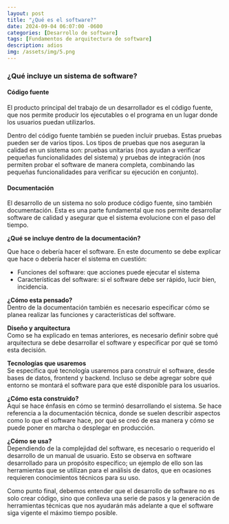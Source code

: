 ```yaml
---
layout: post
title: "¿Qué es el software?"
date: 2024-09-04 06:07:00 -0600
categories: [Desarrollo de software]
tags: [Fundamentos de arquitectura de software]
description: adios
img: /assets/img/5.png
---
```


### ¿Qué incluye un sistema de software?
#### Código fuente
El producto principal del trabajo de un desarrollador es el código fuente, que nos permite producir los ejecutables o el programa en un lugar donde los usuarios puedan utilizarlos.

Dentro del código fuente también se pueden incluir pruebas. Estas pruebas pueden ser de varios tipos. Los tipos de pruebas que nos aseguran la calidad en un sistema son: pruebas unitarias (nos ayudan a verificar pequeñas funcionalidades del sistema) y pruebas de integración (nos permiten probar el software de manera completa, combinando las pequeñas funcionalidades para verificar su ejecución en conjunto).

#### Documentación
El desarrollo de un sistema no solo produce código fuente, sino también documentación. Esta es una parte fundamental que nos permite desarrollar software de calidad y asegurar que el sistema evolucione con el paso del tiempo.

**¿Qué se incluye dentro de la documentación?**  

Que hace o debería hacer el software. En este documento se debe explicar que hace o debería hacer el sistema en cuestión: 
- Funciones del software: que acciones puede ejecutar el sistema
- Características del software: si el software debe ser rápido, lucir bien, incidencia.

**¿Cómo esta pensado?**  
Dentro de la documentación también es necesario especificar cómo se planea realizar las funciones y características del software.

**Diseño y arquitectura**  
Como se ha explicado en temas anteriores, es necesario definir sobre qué arquitectura se debe desarrollar el software y especificar por qué se tomó esta decisión.

**Tecnologías que usaremos**  
Se especifica qué tecnología usaremos para construir el software, desde bases de datos, frontend y backend. Incluso se debe agregar sobre qué entorno se montará el software para que esté disponible para los usuarios.

**¿Cómo esta construido?**  
Aquí se hace énfasis en cómo se terminó desarrollando el sistema. Se hace referencia a la documentación técnica, donde se suelen describir aspectos como lo que el software hace, por qué se creó de esa manera y cómo se puede poner en marcha o desplegar en producción.

**¿Cómo se usa?**  
Dependiendo de la complejidad del software, es necesario o requerido el desarrollo de un manual de usuario. Esto se observa en software desarrollado para un propósito específico; un ejemplo de ello son las herramientas que se utilizan para el análisis de datos, que en ocasiones requieren conocimientos técnicos para su uso.

Como punto final, debemos entender que el desarrollo de software no es solo crear código, sino que conlleva una serie de pasos y la generación de herramientas técnicas que nos ayudarán más adelante a que el software siga vigente el máximo tiempo posible.







